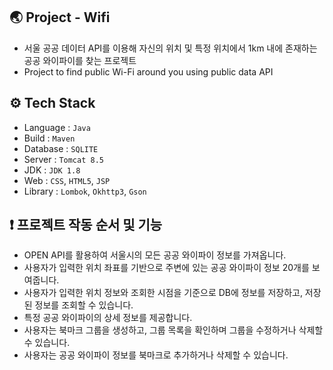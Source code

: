 ## 🌏 Project - Wifi
- 서울 공공 데이터 API를 이용해 자신의 위치 및 특정 위치에서 1km 내에 존재하는 공공 와이파이를 찾는 프로젝트
- Project to find public Wi-Fi around you using public data API

## ⚙ Tech Stack
- Language : `Java`
- Build : `Maven`
- Database : `SQLITE`
- Server : `Tomcat 8.5`
- JDK : `JDK 1.8`
- Web : `CSS`, `HTML5`, `JSP`
- Library : `Lombok`, `Okhttp3`, `Gson`


## ❗ 프로젝트 작동 순서 및 기능
- OPEN API를 활용하여 서울시의 모든 공공 와이파이 정보를 가져옵니다.
- 사용자가 입력한 위치 좌표를 기반으로 주변에 있는 공공 와이파이 정보 20개를 보여줍니다.
- 사용자가 입력한 위치 정보와 조회한 시점을 기준으로 DB에 정보를 저장하고, 저장된 정보를 조회할 수 있습니다.
- 특정 공공 와이파이의 상세 정보를 제공합니다.
- 사용자는 북마크 그룹을 생성하고, 그룹 목록을 확인하며 그룹을 수정하거나 삭제할 수 있습니다.
- 사용자는 공공 와이파이 정보를 북마크로 추가하거나 삭제할 수 있습니다.